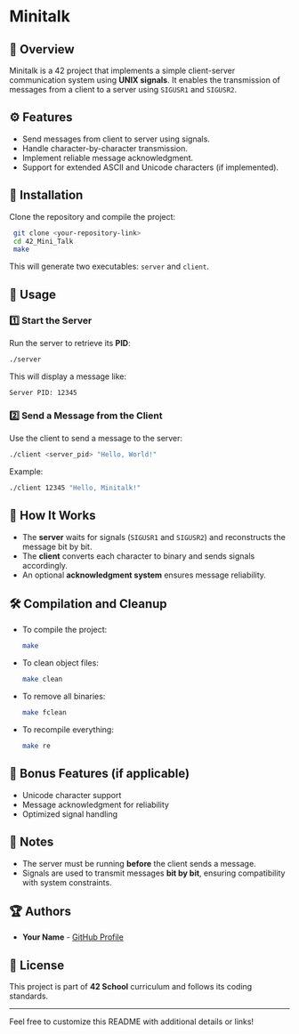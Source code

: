 # Minitalk

## 📌 Overview
Minitalk is a 42 project that implements a simple client-server communication system using **UNIX signals**. It enables the transmission of messages from a client to a server using `SIGUSR1` and `SIGUSR2`.

## ⚙️ Features
- Send messages from client to server using signals.
- Handle character-by-character transmission.
- Implement reliable message acknowledgment.
- Support for extended ASCII and Unicode characters (if implemented).

## 🚀 Installation
Clone the repository and compile the project:
```sh
 git clone <your-repository-link>
 cd 42_Mini_Talk
 make
```
This will generate two executables: `server` and `client`.

## 📝 Usage
### 1️⃣ Start the Server
Run the server to retrieve its **PID**:
```sh
./server
```
This will display a message like:
```
Server PID: 12345
```
### 2️⃣ Send a Message from the Client
Use the client to send a message to the server:
```sh
./client <server_pid> "Hello, World!"
```
Example:
```sh
./client 12345 "Hello, Minitalk!"
```

## 🔧 How It Works
- The **server** waits for signals (`SIGUSR1` and `SIGUSR2`) and reconstructs the message bit by bit.
- The **client** converts each character to binary and sends signals accordingly.
- An optional **acknowledgment system** ensures message reliability.

## 🛠 Compilation and Cleanup
- To compile the project:
  ```sh
  make
  ```
- To clean object files:
  ```sh
  make clean
  ```
- To remove all binaries:
  ```sh
  make fclean
  ```
- To recompile everything:
  ```sh
  make re
  ```

## 📜 Bonus Features (if applicable)
- Unicode character support
- Message acknowledgment for reliability
- Optimized signal handling

## 📌 Notes
- The server must be running **before** the client sends a message.
- Signals are used to transmit messages **bit by bit**, ensuring compatibility with system constraints.

## 🏆 Authors
- **Your Name** - [GitHub Profile](https://github.com/your-profile)

## 📄 License
This project is part of **42 School** curriculum and follows its coding standards.

---
Feel free to customize this README with additional details or links!

